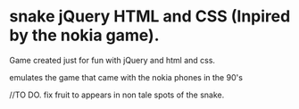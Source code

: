 snake jQuery HTML and CSS (Inpired by the nokia game).
=====
Game created just for fun with jQuery and html and css.

emulates the game that came with the nokia phones in the 90's

//TO DO. fix fruit to appears in non tale spots of the snake.
